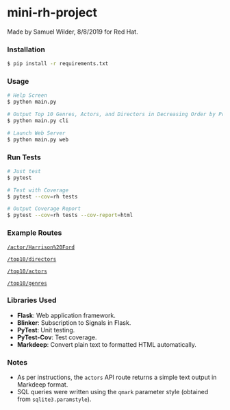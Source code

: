 # mini-rh-project

Made by Samuel Wilder, 8/8/2019 for Red Hat.

### Installation

```bash
$ pip install -r requirements.txt
```

### Usage

```bash
# Help Screen
$ python main.py

# Output Top 10 Genres, Actors, and Directors in Decreasing Order by Profitability
$ python main.py cli

# Launch Web Server
$ python main.py web
```

### Run Tests

```bash
# Just test
$ pytest

# Test with Coverage
$ pytest --cov=rh tests

# Output Coverage Report
$ pytest --cov=rh tests --cov-report=html
```

### Example Routes

[`/actor/Harrison%20Ford`](http://localhost:8000/actor/Harrison%20Ford)

[`/top10/directors`](http://localhost:8000/top10/directors)

[`/top10/actors`](http://localhost:8000/top10/actors)

[`/top10/genres`](http://localhost:8000/top10/genres)

### Libraries Used

* **Flask**: Web application framework.
* **Blinker**: Subscription to Signals in Flask.
* **PyTest**: Unit testing.
* **PyTest-Cov**: Test coverage.
* **Markdeep**: Convert plain text to formatted HTML automatically.

### Notes

* As per instructions, the `actors` API route returns a simple text output in Markdeep format.
* SQL queries were written using the `qmark` parameter style (obtained from `sqlite3.paramstyle`).
